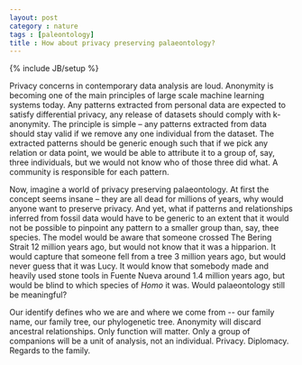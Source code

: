 ```yaml
---
layout: post
category : nature
tags : [paleontology]
title : How about privacy preserving palaeontology?
---
```

{% include JB/setup %}

Privacy concerns in contemporary data analysis are loud. Anonymity is becoming one of the main principles of large scale machine learning systems today. Any patterns extracted from personal data are expected to satisfy differential privacy, any release of datasets should comply with k-anonymity. The principle is simple – any patterns extracted from data should stay valid if we remove any one individual from the dataset. The extracted patterns should be generic enough such that if we pick any relation or data point, we would be able to attribute it to a group of, say, three individuals, but we would not know who of those three did what. A community is responsible for each pattern.

Now, imagine a world of privacy preserving palaeontology. At first the concept seems insane – they are all dead for millions of years, why would anyone want to preserve privacy. And yet, what if patterns and relationships inferred from fossil data would have to be generic to an extent that it would not be possible to pinpoint any pattern to a smaller group than, say, thee species. The model would be aware that someone crossed The Bering Strait 12 million years ago, but would not know that it was a hipparion. It would capture that someone fell from a tree 3 million years ago, but would never guess that it was Lucy. It would know that somebody made and heavily used stone tools in Fuente Nueva around 1.4 million years ago, but would be blind to which species of _Homo_ it was. Would palaeontology still be meaningful?

Our identify defines who we are and where we come from -- our family name, our family tree, our phylogenetic tree. Anonymity will discard ancestral relationships. Only function will matter. Only a group of companions will be a unit of analysis, not an individual. Privacy. Diplomacy. Regards to the family.